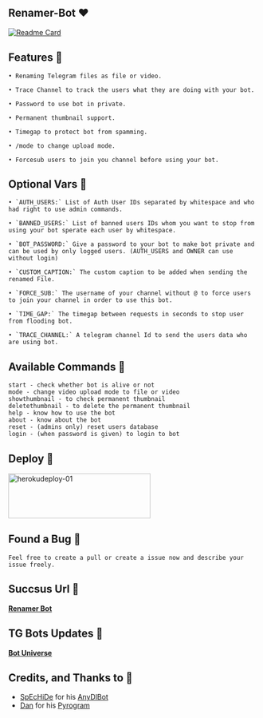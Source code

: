 ## Renamer-Bot ❤️

[![Readme Card](https://github-readme-stats.vercel.app/api/pin/?username=kalanakt&repo=Renamer-Bot&theme=tokyonight)](https://github.com/kalanakt/Renamer-Bot&bg_color=#24292F)

## Features 🦠

```
• Renaming Telegram files as file or video.

• Trace Channel to track the users what they are doing with your bot.

• Password to use bot in private.

• Permanent thumbnail support.

• Timegap to protect bot from spamming.

• /mode to change upload mode.

• Forcesub users to join you channel before using your bot.
```

## Optional Vars 🛒
```
• `AUTH_USERS:` List of Auth User IDs separated by whitespace and who had right to use admin commands.

• `BANNED_USERS:` List of banned users IDs whom you want to stop from using your bot sperate each user by whitespace.

• `BOT_PASSWORD:` Give a password to your bot to make bot private and can be used by only logged users. (AUTH_USERS and OWNER can use without login)

• `CUSTOM_CAPTION:` The custom caption to be added when sending the renamed File.

• `FORCE_SUB:` The username of your channel without @ to force users to join your channel in order to use this bot.

• `TIME_GAP:` The timegap between requests in seconds to stop user from flooding bot.

• `TRACE_CHANNEL:` A telegram channel Id to send the users data who are using bot.
```
## Available Commands 👀
```
start - check whether bot is alive or not
mode - change video upload mode to file or video
showthumbnail - to check permanent thumbnail
deletethumbnail - to delete the permanent thumbnail
help - know how to use the bot
about - know about the bot
reset - (admins only) reset users database
login - (when password is given) to login to bot

```

## Deploy 🚀

<p align="">
    <a href="https://heroku.com/deploy?template=https://github.com/The-Mayans/Renamer-Bot">
    <img src="https://github.com/nikhileashy/justfor_testing/blob/main/herokudeploy-01-cropped.svg" alt="herokudeploy-01" border="0" height="90" width="285"></a>
</p>

## Found a Bug 🐛

```Feel free to create a pull or create a issue now and describe your issue freely.```

## Succsus Url 🤖
   **[Renamer Bot](https://t.me/renamer_4_bot)**

## TG Bots Updates 🦄
   **[Bot Universe](https://t.me/TMWAD)**

## Credits, and Thanks to 👀

- [SpEcHiDe](https://github.com/SpEcHiDe) for his [AnyDlBot](https://github.com/SpEcHiDe/AnyDLBot)
- [Dan](https://telegram.dog/haskell) for his [Pyrogram](https://github.com/pyrogram/pyrogram)
